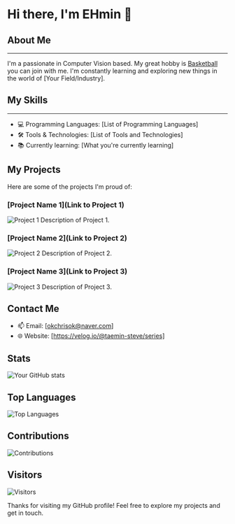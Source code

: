 # Hi there, I'm EHmin 👋

## About Me
--- 

I'm a passionate in Computer Vision based. My great hobby is [Basketball](https://www.notion.so/ehmin/Boramae-BasketBall-Link-Tree-fb7e72bc90c546ab95c148efdbee25d0?pvs=4) you can join with me. I'm constantly learning and exploring new things in the world of [Your Field/Industry].


## My Skills
--- 
- 💻 Programming Languages: [List of Programming Languages]
- 🛠️ Tools & Technologies: [List of Tools and Technologies]
- 📚 Currently learning: [What you're currently learning]

## My Projects
Here are some of the projects I'm proud of:

### [Project Name 1](Link to Project 1)
![Project 1](Project1ImageURL)
Description of Project 1.

### [Project Name 2](Link to Project 2)
![Project 2](Project2ImageURL)
Description of Project 2.

### [Project Name 3](Link to Project 3)
![Project 3](Project3ImageURL)
Description of Project 3.

## Contact Me
- 📫 Email: [okchrisok@naver.com]
- 🌐 Website: [https://velog.io/@taemin-steve/series]

## Stats
![Your GitHub stats](https://github-readme-stats.vercel.app/api?username=taemin-steve&show_icons=true&theme=dark)

## Top Languages
![Top Languages](https://github-readme-stats.vercel.app/api/top-langs/?username=taemin-steve&layout=compact&theme=dark)

## Contributions
![Contributions](https://github-readme-streak-stats.herokuapp.com/?user=taemin-steve&theme=dark)

## Visitors
![Visitors](https://visitor-badge.glitch.me/badge?page_id=taemin-steve)

Thanks for visiting my GitHub profile! Feel free to explore my projects and get in touch.
